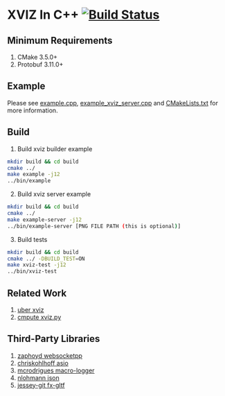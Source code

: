 # XVIZ In C++ [![Build Status](https://travis-ci.com/wx9698/xviz.svg?branch=master)](https://travis-ci.com/wx9698/xviz)

## Minimum Requirements
1. CMake 3.5.0+
2. Protobuf 3.11.0+

## Example

Please see [example.cpp](https://github.com/wx9698/xviz/blob/master/examples/example.cpp), [example_xviz_server.cpp](https://github.com/wx9698/xviz/blob/master/examples/example_xviz_server.cpp) and [CMakeLists.txt](https://github.com/wx9698/xviz/blob/master/CMakeLists.txt) for more information.

## Build

1. Build xviz builder example
```bash
mkdir build && cd build
cmake ../
make example -j12
../bin/example
```

2. Build xviz server example
```bash
mkdir build && cd build
cmake ../
make example-server -j12
../bin/example-server [PNG FILE PATH (this is optional)]
```

3. Build tests
```bash
mkdir build && cd build
cmake ../ -DBUILD_TEST=ON
make xviz-test -j12
../bin/xviz-test
```

## Related Work
1. [uber xviz](https://github.com/uber/xviz)
2. [cmpute xviz.py](https://github.com/cmpute/xviz.py)

## Third-Party Libraries
1. [zaphoyd websocketpp](https://github.com/zaphoyd/websocketpp)
2. [chriskohlhoff asio](https://github.com/chriskohlhoff/asio)
3. [mcrodrigues macro-logger](https://github.com/dmcrodrigues/macro-logger)
4. [nlohmann json](https://github.com/nlohmann/json)
5. [jessey-git fx-gltf](https://github.com/jessey-git/fx-gltf)